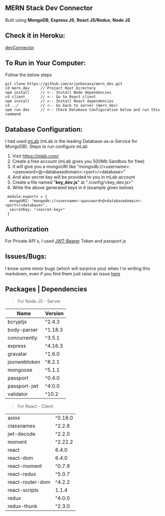 ## MERN Stack Dev Connector
Built using **MongoDB**, **Express JS**, **React JS/Redux**, **Node JS**

## Check it in Heroku:
[devConnector](http://react-node-nosql.herokuapp.com/)

## To Run in Your Computer:
Follow the below steps

    git clone https://github.com/arjunkesava/mern_dev.git
    cd mern_dev		// Project Root Directory
    npm install     // <-- Install Node dependencies
    cd client		// <-- Go to React client
	npm install		// <-- Install React dependencies
	cd ../			// <-- Go back to server (mern_dev)
	npm run dev		// <-- Check Database Configuration below and run this command

## Database Configuration:
I had used [mLab](https://mlab.com/)  (mLab is the leading Database-as-a-Service for MongoDB).
Steps to run configure mLab

 1. Visit https://mlab.com/
 2. Create a free account (mLab gives you 500Mb Sandbox for free)
 3. It will give you a mongoURI like "mongodb://\<username>:\<password>@\<databasedomain>:\<port>/\<database>"
 4. And also secret key will be provided to you in mLab account
 5. Create a file named "**key_dev.js**" at "./config/<key_dev.js>"
 6. Write the above generated keys in it (example given below).
  ```
   module.exports = {
	mongoURI: "mongodb://<username>:<password>@<databasedomain>:<port>/<database>",
	secretKey: "<secret-key>"
   }
   ```

## Authorization
For Private API`s, I used [JWT-Bearer](https://jwt.io/introduction/) Token and passport js	

## Issues/Bugs:

I know some minor bugs (which will surprice you) when I`m writing this markdown, even if you find them just raise an issue [here](https://github.com/arjunkesava/mern_dev/issues/new)

## Packages | Dependencies
> For Node JS - Server
> 
| Name | Version |
|--|--|
|bcryptjs | ^2.4.3|
|body-parser | ^1.18.3|
|concurrently | ^3.5.1|
|express | ^4.16.3|
|gravatar | ^1.6.0|
|jsonwebtoken | ^8.2.1|
|mongoose | ^5.1.1|
|passport | ^0.4.0|
|passport-jwt | ^4.0.0|
|validator | ^10.2|

> For React - Client
> 
|  |  |
|--|--|
| axios | ^0.18.0 |
| classnames | ^2.2.6 |
| jwt-decode | ^2.2.0 |
| moment | ^2.22.2 |
| react | 6.4.0 |
| react-dom | 6.4.0 |
| react-moment | ^0.7.9 |
| react-redux | ^5.0.7 |
| react-router-dom | ^4.2.2 |
| react-scripts | 1.1.4 |
| redux | ^4.0.0 |
| redux-thunk | ^2.3.0 |
